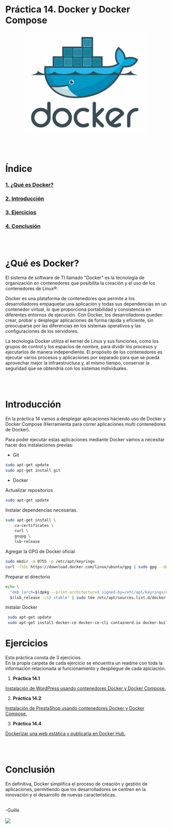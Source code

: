 # Práctica 14. Docker y Docker Compose
<p align="center">
<img src="https://raw.githubusercontent.com/drain113/pictures/main/Fotos/homepage-docker-logo.png" width="" height="320" />  

<br>   <br/>  


# Índice

### [1. ¿Qué es Docker?](#¿qué-es-docker)

### [2. Introducción](#introducción)

### [3. Ejercicios](#ejercicios)

### [4. Conclusión](#conclusión)

<br>   <br/>   

# ¿Qué es Docker?
El sistema de software de TI llamado "Docker" es la tecnología de organización en contenedores que posibilita la creación y el uso de los contenedores de Linux®.

Docker es una plataforma de contenedores que permite a los desarrolladores empaquetar una aplicación y todas sus dependencias en un contenedor virtual, lo que proporciona portabilidad y consistencia en diferentes entornos de ejecución. Con Docker, los desarrolladores pueden crear, probar y desplegar aplicaciones de forma rápida y eficiente, sin preocuparse por las diferencias en los sistemas operativos y las configuraciones de los servidores.

La tecnología Docker utiliza el kernel de Linux y sus funciones, como los grupos de control y los espacios de nombre, para dividir los procesos y ejecutarlos de manera independiente. El propósito de los contenedores es ejecutar varios procesos y aplicaciones por separado para que se pueda aprovechar mejor la infraestructura y, al mismo tiempo, conservar la seguridad que se obtendría con los sistemas individuales.


<br>   <br/>   

# Introducción
En la práctica 14 vamos a desplegar aplicaciones haciendo uso de Docker y Docker Compose (Herramienta para correr  aplicaciones multi contenedores de Docker).

Para poder ejecutar estas aplicaciones mediante Docker vamos a necesitar hacer dos instalaciones previas:

* Git  
``` bash
sudo apt-get update
sudo apt-get install git
``` 
  

* Docker  

Actualizar repositorios
``` bash
sudo apt-get update
```
Instalar dependencias necesarias.
``` bash
sudo apt-get install \
    ca-certificates \
    curl \
    gnupg \
    lsb-release
```
Agregar la GPG de Docker oficial
``` bash
sudo mkdir -m 0755 -p /etc/apt/keyrings
curl -fsSL https://download.docker.com/linux/ubuntu/gpg | sudo gpg --dearmor -o /etc/apt/keyrings/docker.gpg
```
Preparar el directorio
``` bash
echo \
  "deb [arch=$(dpkg --print-architecture) signed-by=/etc/apt/keyrings/docker.gpg] https://download.docker.com/linux/ubuntu \
  $(lsb_release -cs) stable" | sudo tee /etc/apt/sources.list.d/docker.list > /dev/null
```
Instalar Docker
``` bash
 sudo apt-get update
 sudo apt-get install docker-ce docker-ce-cli containerd.io docker-buildx-plugin docker-compose-plugin
```


# Ejercicios
Esta práctica consta de 3 ejercicios.    
En la propia carpeta de cada ejercicio se encuentra un readme con toda la información relacionada al funcionamiento y despliegue de cada aplciación.   
    
      
1. **Práctica 14.1**

[Instalación de WordPress usando contenedores Docker y Docker Compose.](14.1/)


2. **Práctica 14.2**

[Instalación de PrestaShop usando contenedores Docker y Docker Compose.](14.2/)



3. **Práctica 14.4**

[Dockerizar una web estática y publicarla en Docker Hub.](14.4/)


<br>   </br>
# Conclusión

En definitiva, Docker simplifica el proceso de creación y gestión de aplicaciones, permitiendo que los desarrolladores se centren en la innovación y el desarrollo de nuevas características.

<break>   </break>  
-Guille  
<break>   </break>  
 [![](https://preview.redd.it/enr7hhg3zku81.png?auto=webp&s=fc017e6a82f91cc81ab3dd7d0388ef57bfd72c30)](https://github.com/drain113)
